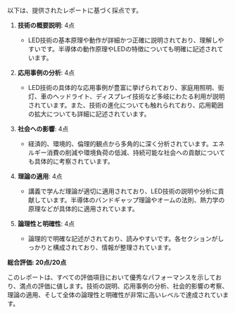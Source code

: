 以下は、提供されたレポートに基づく採点です。

1. **技術の概要説明**: 4点
   - LED技術の基本原理や動作が詳細かつ正確に説明されており、理解しやすいです。半導体の動作原理やLEDの特徴についても明確に記述されています。

2. **応用事例の分析**: 4点
   - LED技術の具体的な応用事例が豊富に挙げられており、家庭用照明、街灯、車のヘッドライト、ディスプレイ技術など多岐にわたる利用が説明されています。また、技術の進化についても触れられており、応用範囲の拡大についても詳細に記述されています。

3. **社会への影響**: 4点
   - 経済的、環境的、倫理的観点から多角的に深く分析されています。エネルギー消費の削減や環境負荷の低減、持続可能な社会への貢献についても具体的に考察されています。

4. **理論の適用**: 4点
   - 講義で学んだ理論が適切に適用されており、LED技術の説明や分析に貢献しています。半導体のバンドギャップ理論やオームの法則、熱力学の原理などが具体的に適用されています。

5. **論理性と明確性**: 4点
   - 論理的で明確な記述がされており、読みやすいです。各セクションがしっかりと構成されており、情報が整理されています。

**総合評価: 20点/20点**

このレポートは、すべての評価項目において優秀なパフォーマンスを示しており、満点の評価に値します。技術の説明、応用事例の分析、社会的影響の考察、理論の適用、そして全体の論理性と明確性が非常に高いレベルで達成されています。